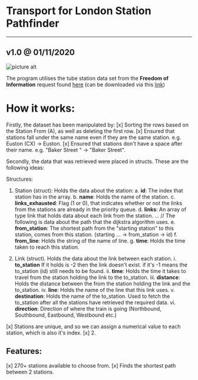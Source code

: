 # Transport for London Station Pathfinder #
---
## v1.0 @ 01/11/2020
![picture alt](https://i.ibb.co/D1jGdsm/tfl-logo3.png "TFL")

The program utilises the tube station data set from the __Freedom of Information__ request found [here](https://www.whatdotheyknow.com/request/distance_between_adjacent_underg#incoming-5516) (can be downloaded via this [link](https://www.whatdotheyknow.com/request/1779/response/5516/attach/3/Inter%20station%20database.xls?cookie_passthrough=1))

# How it works:
Firstly, the dataset has been manipulated by:
[x] Sorting the rows based on the Station From (A), as well as deleting the first row.
[x] Ensured that stations fall under the same name even if they are the same station. e.g. Euston (CX) → Euston.
[x] Ensured that stations don't have a space after their name. e.g. "Baker Street " → "Baker Street".



Secondly, the data that was retrieved were placed in structs. These are the following ideas:

Structures:

1. Station (struct): Holds the data about the station:
a.     **id**: The index that station has in the array.
b. **name**: Holds the name of the station.
c.    **links_exhausted**: Flag (1 or 0), that indicates whether or not the links from the stations are already in the priority queue.
d.    **links**: An array of type link that holds data about each link from the station.
... // The following is data about the path that the dijkstra algorithm uses.
e. **from_station**: The shortest path from the "starting station" to this station, comes from this station. (starting  ... → from_station → id) 
f.   **from_line**: Holds the string of the name of line.
g.  **time**: Holds the time taken to reach this station.

2. Link (struct). Holds the data about the link between each station.
i.    **to_station** If it holds is -2 then the link doesn't exist. if it's -1 means the to_station (id) still needs to be found.
ii.    **time**: Holds the time it takes to travel from the station holding the link to the to_station.
iii.    **distance**: Holds the distance between the from the station holding the link and the to_station.
iv.    **line**: Holds the name of the line that this link uses.
v.    **destination**: Holds the name of the to_station. Used to fetch the to_station after all the stations have retrieved the required data.
vi.    **direction**: Direction of where the train is going (Northbound, Southbound, Eastbound, Westbound etc.)




[x] Stations are unique, and so we can assign a numerical value to each station, which is also it's index.
[x]
2. 

Features:
-------- 
[x] 270+ stations available to choose from.
[x] Finds the shortest path between 2 stations.



    



